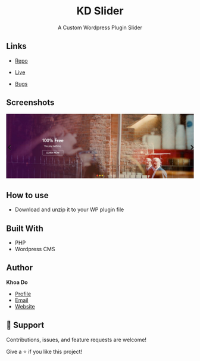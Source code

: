 <h1 align="center">KD Slider</h1>

<p align="center">A Custom Wordpress Plugin Slider</p>

## Links

- [Repo](https://github.com/khoadodk/kd-slider '<project-name> Repo')

- [Live](https://doinvestteam.com 'Live View')

- [Bugs](https://github.com/khoadodk/kd-slider/issues 'Issues Page')

## Screenshots

![Home Page](screenshot.png 'Home Page')


## How to use

- Download and unzip it to your WP plugin file


## Built With

- PHP
- Wordpress CMS

## Author

**Khoa Do**

- [Profile](https://github.com/khoadodk 'Khoa Do')
- [Email](mailto:khoado.dk@gmail.com 'Hi!')
- [Website](https://khoado.dev 'Welcome')

## 🤝 Support

Contributions, issues, and feature requests are welcome!

Give a ⭐️ if you like this project!
